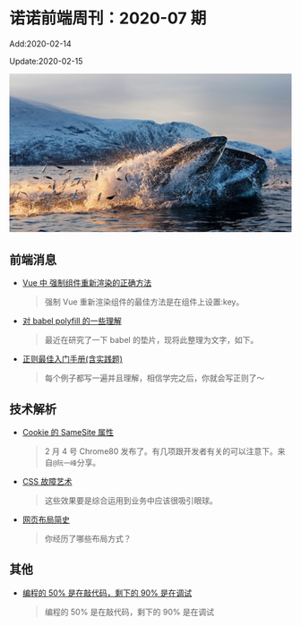 <!--
 * @Description: weekly-07
 * @Author: zoeblow
 * @Email: wangfuyuan@nnuo.com
 * @Date: 2020-02-14 18:17:38
 * @LastEditors  : zoeblow
 * @LastEditTime : 2020-02-15 11:45:50
 * @FilePath: /nuofe-weekly/2020/weekly-07.md
 -->

# 诺诺前端周刊：2020-07 期

Add:2020-02-14

Update:2020-02-15

![202007](../images/2020/202007.jpg)

## 前端消息

- [Vue 中 强制组件重新渲染的正确方法](https://mp.weixin.qq.com/s/nh4mTkC84JXQr0bBUxDAtg)

  > 强制 Vue 重新渲染组件的最佳方法是在组件上设置:key。

- [对 babel polyfill 的一些理解](https://mp.weixin.qq.com/s/3z0NaFWGlEWuxTbuMGVcow)

  > 最近在研究了一下 babel 的垫片，现将此整理为文字，如下。

- [正则最佳入门手册(含实践题)](https://mp.weixin.qq.com/s/RHW6wH6W43nqXuKIxZWwjQ)

  > 每个例子都写一遍并且理解，相信学完之后，你就会写正则了～

## 技术解析

- [Cookie 的 SameSite 属性](https://mp.weixin.qq.com/s/O0CMp3YePbToXYj35YfIJA)

  > 2 月 4 号 Chrome80 发布了。有几项跟开发者有关的可以注意下。来自`@阮一峰`分享。

- [CSS 故障艺术](https://mp.weixin.qq.com/s/m0Sc0hf1qTFL5p8lZKc2fQ)

  > 这些效果要是综合运用到业务中应该很吸引眼球。

- [网页布局简史](https://mp.weixin.qq.com/s/m6MJd70savImaZ4W-4ij4Q)

  > 你经历了哪些布局方式？

<!--

## 业界新闻

- [Visual Studio Code 1.42 发布](https://mp.weixin.qq.com/s/L1p5H8VhHDFeVQfRPfP5qw)

  > 一起看看`VSCode` 一月份的刚更新带来了哪些新特性吧。
-->

## 其他

- [编程的 50% 是在敲代码，剩下的 90% 是在调试](https://mp.weixin.qq.com/s/63Ar5JNIN41aTNS1bx4a9Q)

  > 编程的 50% 是在敲代码，剩下的 90% 是在调试
